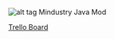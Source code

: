![alt tag](https://psv4.userapi.com/c856420/u543027815/docs/d1/eb89c90bbca0/aaa1.png?extra=oJqQZNKnpklrwgBHtkPO9bvcxeBmI4eERHLKW7VzCci07KtJmn1TFHe9QHqEiA8owdiHwz1v_xWbyxBLWerhaNJ3O4hnxgYsfzshL96HmbJIAy9dJLtVftrjB7i_xaIF-93lK2ofgP9xMaGk-qir_kiJ "Screenshot")
Mindustry Java Mod

[Trello Board](https://trello.com/b/ZapdrgJm/braindustry)
